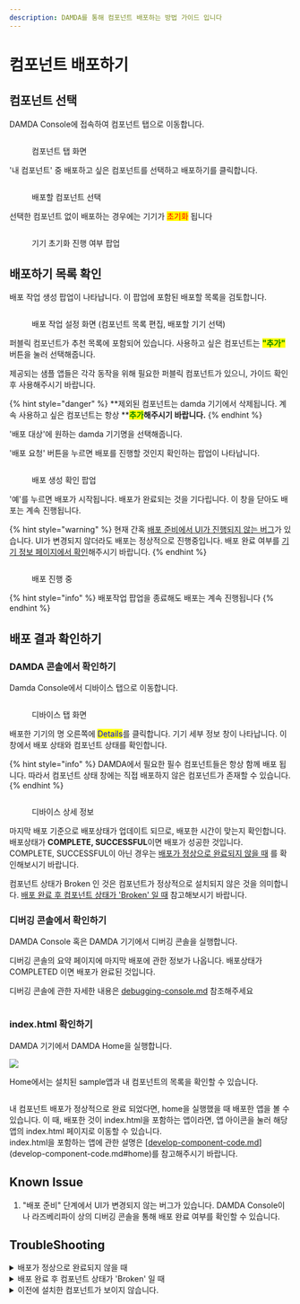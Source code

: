 ```yaml
---
description: DAMDA를 통해 컴포넌트 배포하는 방법 가이드 입니다
---
```


# 컴포넌트 배포하기

## 컴포넌트 선택

DAMDA Console에 접속하여 컴포넌트 탭으로 이동합니다.

<figure><img src="../../../.gitbook/assets/image (35).png" alt=""><figcaption><p>컴포넌트 탭 화면</p></figcaption></figure>

'내 컴포넌트' 중 배포하고 싶은 컴포넌트를 선택하고 배포하기를 클릭합니다.

<figure><img src="../../../.gitbook/assets/image (29).png" alt=""><figcaption><p>배포할 컴포넌트 선택</p></figcaption></figure>

선택한 컴포넌트 없이 배포하는 경우에는 기기가 <mark style="color:red;">초기화</mark> 됩니다

<figure><img src="../../../.gitbook/assets/image (31).png" alt=""><figcaption><p>기기 초기화 진행 여부 팝업</p></figcaption></figure>

## 배포하기 목록 확인

배포 작업 생성 팝업이 나타납니다. 이 팝업에 포함된 배포할 목록을 검토합니다.

<figure><img src="../../../.gitbook/assets/image (42) (2).png" alt=""><figcaption><p>배포 작업 설정 화면 (컴포넌트 목록 편집, 배포할 기기 선택)</p></figcaption></figure>

퍼블릭 컴포넌트가 추천 목록에 포함되어 있습니다. 사용하고 싶은 컴포넌트는 <mark style="color:green;">**"추가"**</mark> 버튼을 눌러 선택해줍니다.

제공되는 샘플 앱들은 각각 동작을 위해 필요한 퍼블릭 컴포넌트가 있으니, 가이드 확인 후 사용해주시기 바랍니다.

{% hint style="danger" %}
**제외된 컴포넌트는 damda 기기에서 삭제됩니다. 계속 사용하고 싶은 컴포넌트는 항상 **<mark style="color:green;">**추가**</mark>**해주시기 바랍니다.**
{% endhint %}

'배포 대상'에 원하는 damda 기기명을 선택해줍니다.&#x20;

'배포 요청' 버튼을 누르면 배포를 진행할 것인지 확인하는 팝업이 나타납니다.

<figure><img src="../../../.gitbook/assets/image (18).png" alt=""><figcaption><p>배포 생성 확인 팝업</p></figcaption></figure>

'예'를 누르면 배포가 시작됩니다. 배포가 완료되는 것을 기다립니다. 이 창을 닫아도 배포는 계속 진행됩니다.

{% hint style="warning" %}
현재 간혹 [배포 준비에서 UI가 진행되지 않는 버그](deploy-component.md#known-issue)가 있습니다. UI가 변경되지 않더라도 배포는 정상적으로 진행중입니다. 배포 완료 여부를 [기기 정보 페이지에서 확인](deploy-component.md#damda)해주시기 바랍니다.
{% endhint %}

<figure><img src="../../../.gitbook/assets/image (28).png" alt=""><figcaption><p>배포 진행 중</p></figcaption></figure>

{% hint style="info" %}
배포작업 팝업을 종료해도 배포는 계속 진행됩니다
{% endhint %}

## 배포 결과 확인하기

### DAMDA 콘솔에서 확인하기&#x20;

Damda Console에서 디바이스 탭으로 이동합니다.&#x20;

<figure><img src="../../../.gitbook/assets/image (13).png" alt=""><figcaption><p>디바이스 탭 화면</p></figcaption></figure>

배포한 기기의 명 오른쪽에 <mark style="color:blue;">Details</mark>를 클릭합니다. 기기 세부 정보 창이 나타납니다. 이 창에서 배포 상태와 컴포넌트 상태를 확인합니다.

{% hint style="info" %}
DAMDA에서 필요한 필수 컴포넌트들은 항상 함께 배포 됩니다. 따라서 컴포넌트 상태 창에는 직접 배포하지 않은 컴포넌트가 존재할 수 있습니다.
{% endhint %}

<figure><img src="../../../.gitbook/assets/image (1) (11).png" alt=""><figcaption><p>디바이스 상세 정보</p></figcaption></figure>

마지막 배포 기준으로 배포상태가 업데이트 되므로, 배포한 시간이 맞는지 확인합니다. \
배포상태가 **COMPLETE, SUCCESSFUL**이면 배포가 성공한 것입니다. \
COMPLETE, SUCCESSFUL이 아닌 경우는 [배포가 정상으로 완료되지 않을 때](deploy-component.md#undefined-4) 를 확인해보시기 바랍니다.

컴포넌트 상태가 Broken 인 것은 컴포넌트가 정상적으로 설치되지 않은 것을 의미합니다. [배포 완료 후 컴포넌트 상태가 'Broken' 일 때](deploy-component.md#broken)  참고해보시기 바랍니다.

### 디버깅 콘솔에서 확인하기

DAMDA Console 혹은 DAMDA 기기에서 디버깅 콘솔을 실행합니다.&#x20;

디버깅 콘솔의 요약 페이지에 마지막 배포에 관한 정보가 나옵니다. 배포상태가 COMPLETED 이면 배포가 완료된 것입니다.

디버깅 콘솔에 관한 자세한 내용은 [debugging-console.md](../../damda-device/debugging-console.md "mention") 참조해주세요

<figure><img src="../../../.gitbook/assets/image (2).png" alt=""><figcaption></figcaption></figure>

### index.html 확인하기

DAMDA 기기에서 DAMDA Home을 실행합니다.

![](<../../../.gitbook/assets/image (6).png>)

Home에서는 설치된 sample앱과 내 컴포넌트의 목록을 확인할 수 있습니다.&#x20;

<figure><img src="../../../.gitbook/assets/image (1) (1).png" alt=""><figcaption></figcaption></figure>

내 컴포넌트 배포가 정상적으로 완료 되었다면, home을 실행했을 때 배포한 앱을 볼 수 있습니다. 이 때, 배포한 것이 index.html을 포함하는 앱이라면, 앱 아이콘을 눌러 해당 앱의 index.html 페이지로 이동할 수 있습니다.\
index.html을 포함하는 앱에 관한 설명은 [[develop-component-code.md](develop-component-code.md "mention")](develop-component-code.md#home)를 참고해주시기 바랍니다.



## Known Issue

1. "배포 준비" 단계에서 UI가 변경되지 않는 버그가 있습니다. DAMDA Console이나 라즈베리파이 상의 디버깅 콘솔을 통해 배포 완료 여부를 확인할 수 있습니다.

## TroubleShooting

<details>

<summary>배포가 정상으로 완료되지 않을 때</summary>

다양한 원인으로 배포가 실패할 수 있습니다.&#x20;

우선 damda 기기(라즈베리파이)가 **인터넷에 접속되어 있는지** 확인합니다.&#x20;

만약 **기기를 부팅한지 얼마 안됐다면**, 아직 damda가 실행 준비중일 수 있습니다. 5분정도 기다렸다가 다시 시도해주세요.&#x20;

위와 같은 상황이 아닌데도 배포가 실패했다면 **지원이 필요한 상황**입니다. damda 기기에서 디버깅 콘솔을 통해 이슈 전송을 해주세요

</details>

<details>

<summary>배포 완료 후 컴포넌트 상태가 'Broken' 일 때 </summary>

컴포넌트에 정의된 스크립트들을 실행하던 도중 에러가 발생하면 Broken 상태가 됩니다. 다양한 원인이 있으나 아래와 같은 케이스에 해당하는지 확인 할 수 있습니다.

* 스크립트경로에 zip파일명이 빠진 경우:  \
  "{root}/zip파일명/코드파일경로" 로 작성되어야 합니다. [컴포넌트 배포 따라하기](../../../quick-start/hello-damda.md#3.-zip-damda)에서 간단한 예제를 확인할 수 있습니다.
* 코드에 올린 'zip 파일명'과 스크립트 경로상 'zip 파일명'이 동일하지 않은 경우:\
  경로 문제가 생겨 코드가 정상적으로 실행되지 않을 수 있습니다. 업로드한 파일명과 스크립트를 다시 한번 확인 부탁드립니다.
* zip 파일 압축 해제 했을 때, 실행파일 경로가 바로 존재하지 않는 경우:
  * 예시\
    <mark style="color:green;">(정상)</mark> hellodamda.zip 해제 -> hellodamda/app.py  \
    <mark style="color:red;">(에러)</mark> hellodamda.zip 해제 -> hellodamda/hellodamda/app.py

</details>

<details>

<summary>이전에 설치한 컴포넌트가 보이지 않습니다.</summary>

사라진 컴포넌트가 배포에 포함되었는지 다시 한번 확인 합니다. 배포 시 선택하지 않은 컴포넌트들은, 디바이스에서 삭제 됩니다. 디바이스에서 계속 사용할 컴포넌트는 항상 배포에 포함시켜주어야 합니다.

</details>
